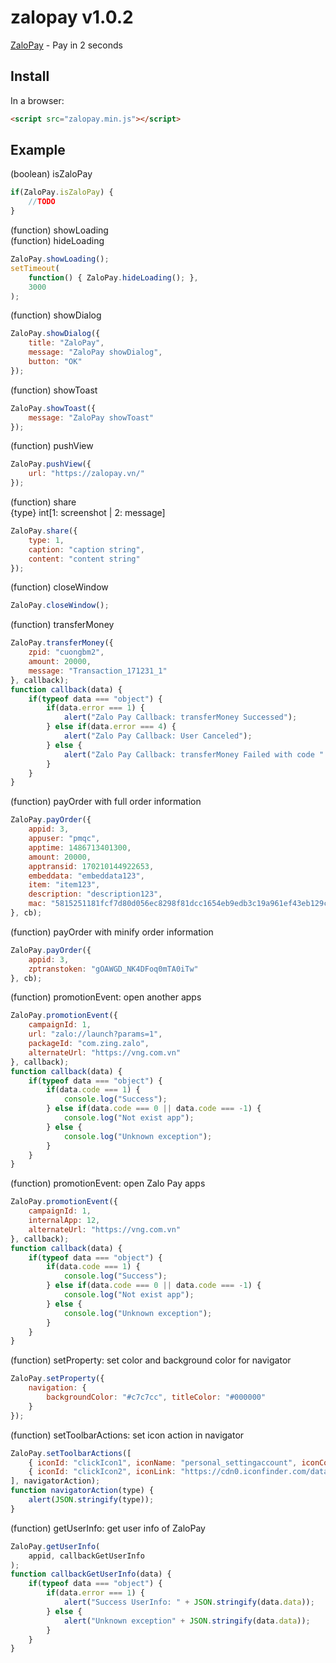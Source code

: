 # zalopay v1.0.2

[ZaloPay](https://zalopay.vn) - Pay in 2 seconds

## Install

In a browser:
```html
<script src="zalopay.min.js"></script>
```

## Example

(boolean) isZaloPay
```js
if(ZaloPay.isZaloPay) {
    //TODO
}
```

(function) showLoading<br />
(function) hideLoading
```js
ZaloPay.showLoading();
setTimeout(
    function() { ZaloPay.hideLoading(); },
    3000
);
```

(function) showDialog
```js
ZaloPay.showDialog({
    title: "ZaloPay",
    message: "ZaloPay showDialog",
    button: "OK"
});
```

(function) showToast
```js
ZaloPay.showToast({
    message: "ZaloPay showToast"
});
```

(function) pushView
```js
ZaloPay.pushView({
    url: "https://zalopay.vn/"
});
```

(function) share<br />
{type} int[1: screenshot | 2: message]
```js
ZaloPay.share({
    type: 1,
    caption: "caption string",
    content: "content string"
});
```

(function) closeWindow
```js
ZaloPay.closeWindow();
```

(function) transferMoney
```js
ZaloPay.transferMoney({
    zpid: "cuongbm2",
    amount: 20000,
    message: "Transaction_171231_1"
}, callback);
function callback(data) {
    if(typeof data === "object") {
        if(data.error === 1) {
            alert("Zalo Pay Callback: transferMoney Successed");
        } else if(data.error === 4) {
            alert("Zalo Pay Callback: User Canceled");
        } else {
            alert("Zalo Pay Callback: transferMoney Failed with code " + data.errorCode);
        }
    }
}
```

(function) payOrder with full order information
```js
ZaloPay.payOrder({
    appid: 3,
    appuser: "pmqc",
    apptime: 1486713401300,
    amount: 20000,
    apptransid: 170210144922653,
    embeddata: "embeddata123",
    item: "item123",
    description: "description123",
    mac: "5815251181fcf7d80d056ec8298f81dcc1654eb9edb3c19a961ef43eb129c307"
}, cb);
```

(function) payOrder with minify order information
```js
ZaloPay.payOrder({
    appid: 3,
    zptranstoken: "gOAWGD_NK4DFoq0mTA0iTw"
}, cb);
```

(function) promotionEvent: open another apps
```js
ZaloPay.promotionEvent({
    campaignId: 1,
    url: "zalo://launch?params=1",
    packageId: "com.zing.zalo",
    alternateUrl: "https://vng.com.vn"
}, callback);
function callback(data) {
    if(typeof data === "object") {
        if(data.code === 1) {
            console.log("Success");
        } else if(data.code === 0 || data.code === -1) {
            console.log("Not exist app");
        } else {
            console.log("Unknown exception");
        }
    }
}
```

(function) promotionEvent: open Zalo Pay apps
```js
ZaloPay.promotionEvent({
    campaignId: 1,
    internalApp: 12,
    alternateUrl: "https://vng.com.vn"
}, callback);
function callback(data) {
    if(typeof data === "object") {
        if(data.code === 1) {
            console.log("Success");
        } else if(data.code === 0 || data.code === -1) {
            console.log("Not exist app");
        } else {
            console.log("Unknown exception");
        }
    }
}
```

(function) setProperty: set color and background color for navigator
```js
ZaloPay.setProperty({
    navigation: {
        backgroundColor: "#c7c7cc", titleColor: "#000000"
    }
});
```

(function) setToolbarActions: set icon action in navigator
```js
ZaloPay.setToolbarActions([
    { iconId: "clickIcon1", iconName: "personal_settingaccount", iconColor: "#000000" },
    { iconId: "clickIcon2", iconLink: "https://cdn0.iconfinder.com/data/icons/entypo/92/button2-48.png" }
], navigatorAction);
function navigatorAction(type) {
    alert(JSON.stringify(type));
}
```

(function) getUserInfo: get user info of ZaloPay
```js
ZaloPay.getUserInfo(
    appid, callbackGetUserInfo
);
function callbackGetUserInfo(data) {
    if(typeof data === "object") {
        if(data.error === 1) {
            alert("Success UserInfo: " + JSON.stringify(data.data));
        } else {
            alert("Unknown exception" + JSON.stringify(data.data));
        }
    }
}
```